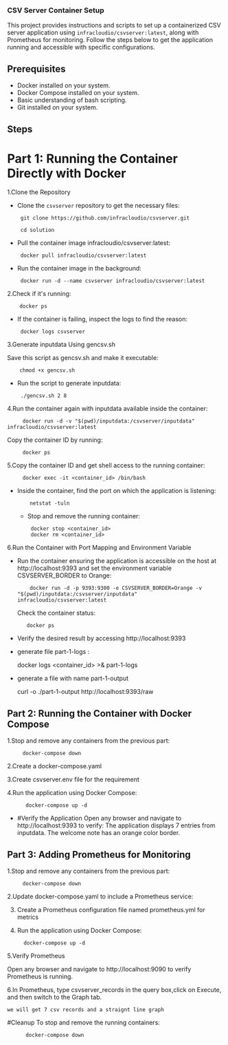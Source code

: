 ### CSV Server Container Setup

This project provides instructions and scripts to set up a containerized CSV server application using `infracloudio/csvserver:latest`, along with Prometheus for monitoring. Follow the steps below to get the application running and accessible with specific configurations.

## Prerequisites

- Docker installed on your system.
- Docker Compose installed on your system.
- Basic understanding of bash scripting.
- Git installed on your system.

## Steps

# Part 1: Running the Container Directly with Docker

1.Clone the Repository

- Clone the `csvserver` repository to get the necessary files:

       git clone https://github.com/infracloudio/csvserver.git

       cd solution

- Pull the container image infracloudio/csvserver:latest:

       docker pull infracloudio/csvserver:latest

- Run the container image in the background:


       docker run -d --name csvserver infracloudio/csvserver:latest

2.Check if it's running:

        docker ps

- If the container is failing, inspect the logs to find the reason:


       docker logs csvserver

3.Generate inputdata Using gencsv.sh

   Save this script as gencsv.sh and make it executable:

        chmod +x gencsv.sh

- Run the script to generate inputdata:


       ./gencsv.sh 2 8

4.Run the container again with inputdata available inside the container:

         docker run -d -v "$(pwd)/inputdata:/csvserver/inputdata" infracloudio/csvserver:latest

   Copy the container ID by running:


         docker ps

5.Copy the container ID and get shell access to the running container:

         docker exec -it <container_id> /bin/bash

- Inside the container, find the port on which the application is listening:

          netstat -tuln
  
  - Stop and remove the running container:


         docker stop <container_id>
         docker rm <container_id>

6.Run the Container with Port Mapping and Environment Variable

- Run the container ensuring the application is accessible on the host at http://localhost:9393 and set the environment variable CSVSERVER_BORDER to Orange:


          docker run -d -p 9393:9300 -e CSVSERVER_BORDER=Orange -v "$(pwd)/inputdata:/csvserver/inputdata" infracloudio/csvserver:latest

    Check the container status:

         docker ps

- Verify the desired result by accessing http://localhost:9393

- generate file part-1-logs :

     docker logs <container_id> >& part-1-logs


- generate a file with name part-1-output
   
   curl -o ./part-1-output http://localhost:9393/raw


## Part 2: Running the Container with Docker Compose

1.Stop and remove any containers from the previous part:

         docker-compose down

2.Create a docker-compose.yaml 

3.Create csvserver.env file for the requirement

4.Run the application using Docker Compose:


          docker-compose up -d

- #Verify the Application
   Open any browser and navigate to http://localhost:9393 to verify:
   The application displays 7 entries from inputdata.
   The welcome note has an orange color border.



## Part 3: Adding Prometheus for Monitoring

1.Stop and remove any containers from the previous part:
    
         docker-compose down

2.Update docker-compose.yaml to include a Prometheus service:
   
3. Create a Prometheus configuration file named prometheus.yml for metrics
  
4. Run the application using Docker Compose:


         docker-compose up -d

5.Verify Prometheus
  
  Open any browser and navigate to http://localhost:9090 to verify Prometheus is running.

6.In Prometheus, type csvserver_records in the query box,click on Execute, and then switch to the Graph tab.

    we will get 7 csv records and a straignt line graph

 #Cleanup
  To stop and remove the running containers:
 
          docker-compose down

